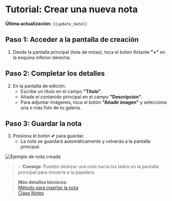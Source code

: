# Tutorial: Crear una nueva nota
**Última actualización:** `{{update_date}}`

## Paso 1: Acceder a la pantalla de creación
1. Desde la pantalla principal (lista de notas), toca el botón flotante **"+"** en la esquina inferior derecha.

## Paso 2: Completar los detalles
2. En la pantalla de edición:
    - Escribe un título en el campo **"Título"**.
    - Añade el contenido principal en el campo **"Descripción"**.
    - Para adjuntar imágenes, toca el botón **"Añadir imagen"** y selecciona una o más foto de tu galería.

## Paso 3: Guardar la nota
3. Presiona el botón **✔** para guardar.
    - La nota se guardará automáticamente y volverás a la pantalla principal.

![Ejemplo de nota creada](https://i.imgur.com/CVAHv8L.png)

> 💡 **Consejo**: Puedes deslizar una nota hacia los lados en la pantalla principal para moverla a la papelera.

> **Más detalles técnicos:**  
[Método para insertar la nota](../generated/dokka/markdown/-app-notas/com.example.appnotas.database/-notes-view-model/insert-note.md)  
[Clase Notes](../generated/dokka/markdown/-app-notas/com.example.appnotas.database/-notes/index.md)
